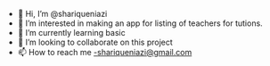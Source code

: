 - 👋 Hi, I’m @shariqueniazi
- 👀 I’m interested in making an app for listing of teachers for tutions.
- 🌱 I’m currently learning basic
- 💞️ I’m looking to collaborate on this project
- 📫 How to reach me -shariqueniazi@gmail.com

<!---
shariqueniazi/shariqueniazi is a ✨ special ✨ repository because its `README.md` (this file) appears on your GitHub profile.
You can click the Preview link to take a look at your changes.
--->
